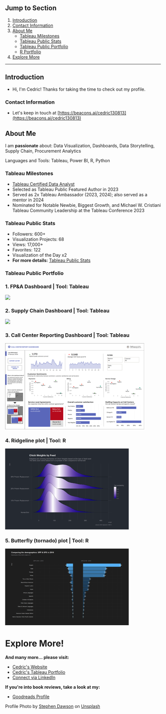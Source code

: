 ## Jump to Section
1. [Introduction](#introduction)
2. [Contact Information](#contact-information)
3. [About Me](#about-me)
   - [Tableau Milestones](#tableau-milestones)
   - [Tableau Public Stats](#tableau-public-stats)
   - [Tableau Public Portfolio](#tableau-public-portfolio)
   - [R Portfolio](#r-portfolio)
4. [Explore More](#explore-more)

---

## Introduction<a name="introduction"></a>
- Hi, I'm Cedric! Thanks for taking the time to check out my profile.

### Contact Information<a name="contact-information"></a>
- Let's keep in touch at [https://beacons.ai/cedric130813](https://beacons.ai/cedric130813)

## About Me<a name="about-me"></a>

I am **passionate** about: Data Visualization, Dashboards, Data Storytelling, Supply Chain, Procurement Analytics

Languages and Tools: Tableau, Power BI, R, Python

### Tableau Milestones<a name="tableau-milestones"></a>
- [Tableau Certified Data Analyst](https://www.credly.com/badges/5f8e3e48-0b1c-4dca-9e9b-1ef1c0fb3e2d/public_url)
- Selected as Tableau Public Featured Author in 2023
- Served as 2x Tableau Ambassador (2023, 2024); also served as a mentor in 2024
- Nominated for Notable Newbie, Biggest Growth, and Michael W. Cristiani Tableau Community Leadership at the Tableau Conference 2023

### Tableau Public Stats<a name="tableau-public-stats"></a>
- Followers: 600+
- Visualization Projects: 68
- Views: 17,000+
- Favorites: 122
- Visualization of the Day x2
- **For more details:** [Tableau Public Stats](https://public.tableau.com/app/profile/cedric130813/viz/TableauPublicStats_16942428002280/Stats)

### Tableau Public Portfolio<a name="tableau-public-portfolio"></a>
### 1. FP&A Dashboard | Tool: Tableau
<a href="https://public.tableau.com/app/profile/cedric130813" target="_blank"><img src='https://github.com/cedric130813/SQL-DataViz/blob/d03caefadd15eea9c09890cf38381165a6ea4dd4/Tableau/FP&A%20Dashboard%20(1).png' width='400'></a>

### 2. Supply Chain Dashboard | Tool: Tableau
<a href="https://public.tableau.com/app/profile/cedric130813" target="_blank"><img src='https://assets-global.website-files.com/626e3f90d87e459d91f51dd5/6448f949d9cba40342dd5f7d_Front%20(4).png' width='400'></a>

### 3. Call Center Reporting Dashboard | Tool: Tableau
<a href="https://public.tableau.com/app/profile/cedric130813" target="_blank"><img src='https://github.com/cedric130813/DataVisualization/blob/8cab06bd3eb9a997cdf2176c0349fcfce1de1efd/Tableau/image%204.png' width='450'></a>

### 4. Ridgeline plot | Tool: R <a name="r-portfolio"></a>
<a href="https://github.com/cedric130813/DataVisualization/blob/d2c0451f79c92ae8f8990ffa7f0ccf413c42e7ae/R%20Stats/Ridgeline%20Plots/ChickweightPlot01.png" target="_blank"><img src='https://github.com/cedric130813/DataVisualization/blob/d2c0451f79c92ae8f8990ffa7f0ccf413c42e7ae/R%20Stats/Ridgeline%20Plots/ChickweightPlot01.png' width='400'></a>

### 5. Butterfly (tornado) plot | Tool: R
<a href="https://github.com/cedric130813/DataVisualization/blob/16cbaaa6dfd733b1effc47c64c7625b587bbcf30/R%20Stats/Butterfly%20Plot%20(EduVizzers%20Feb%202024)/EduVizzersFeb.png" target="_blank"><img src='https://github.com/cedric130813/DataVisualization/blob/16cbaaa6dfd733b1effc47c64c7625b587bbcf30/R%20Stats/Butterfly%20Plot%20(EduVizzers%20Feb%202024)/EduVizzersFeb.png' width='400'></a>

# Explore More!<a name="explore-more"></a>

**And many more... please visit:**
- [Cedric's Website](https://cedric130813.webflow.io)
- [Cedric's Tableau Portfolio](https://public.tableau.com/app/profile/cedric130813)
- [Connect via LinkedIn](https://www.linkedin.com/in/cedric130813/)

**If you're into book reviews, take a look at my:**
- [Goodreads Profile](https://www.goodreads.com/user/show/35830761-cedric)

Profile Photo by [Stephen Dawson](https://unsplash.com/@dawson2406?utm_content=creditCopyText&utm_medium=referral&utm_source=unsplash) on [Unsplash](https://unsplash.com/photos/turned-on-monitoring-screen-qwtCeJ5cLYs?utm_content=creditCopyText&utm_medium=referral&utm_source=unsplash)
